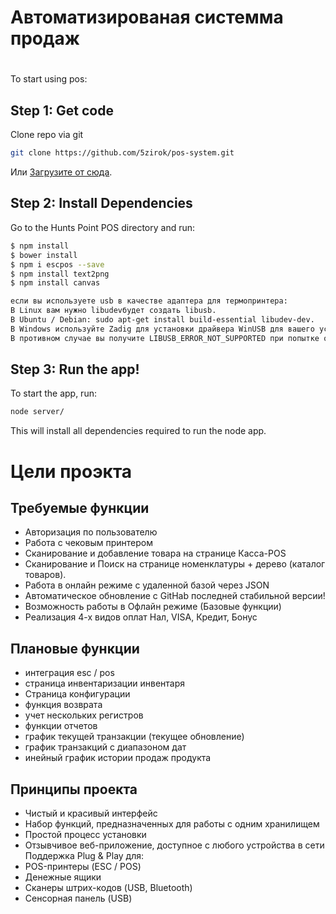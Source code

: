 # Автоматизированая системма продаж


# 

To start using pos:

## Step 1: Get code

Clone repo via git 
```bash
git clone https://github.com/5zirok/pos-system.git
```

Или [Загрузите от сюда](https://github.com/5zirok/pos-system/archive/master.zip).

## Step 2: Install Dependencies

Go to the Hunts Point POS directory and run:

```bash
$ npm install
$ bower install
$ npm i escpos --save
$ npm install text2png
$ npm install canvas

если вы используете usb в качестве адаптера для термопринтера:
В Linux вам нужно libudevбудет создать libusb.
В Ubuntu / Debian: sudo apt-get install build-essential libudev-dev.
В Windows используйте Zadig для установки драйвера WinUSB для вашего устройства USB.
В противном случае вы получите LIBUSB_ERROR_NOT_SUPPORTED при попытке открыть устройства.
```

## Step 3: Run the app!

To start the app, run:

```bash
node server/
```

This will install all dependencies required to run the node app.

# Цели проэкта

## Требуемые функции

- Авторизация по пользователю
- Работа с чековым принтером
- Сканирование и добавление товара на странице Касса-POS
- Сканирование и Поиск на странице номенклатуры + дерево (каталог товаров).
- Работа в онлайн режиме с удаленной базой через JSON
- Автоматическое обновление с GitHab последней стабильной версии!
- Возможность работы в Офлайн режиме (Базовые функции)
- Реализация 4-х видов оплат Нал, VISA, Кредит, Бонус



## Плановые функции

- интеграция esc / pos
- страница инвентаризации инвентаря
- Страница конфигурации
- функция возврата
- учет нескольких регистров
- функции отчетов
- график текущей транзакции (текущее обновление)
- график транзакций с диапазоном дат
- инейный график истории продаж продукта


## Принципы проекта

- Чистый и красивый интерфейс
- Набор функций, предназначенных для работы с одним хранилищем
- Простой процесс установки
- Отзывчивое веб-приложение, доступное с любого устройства в сети
Поддержка Plug & Play для:
- POS-принтеры (ESC / POS)
- Денежные ящики
- Сканеры штрих-кодов (USB, Bluetooth)
- Сенсорная панель (USB)
